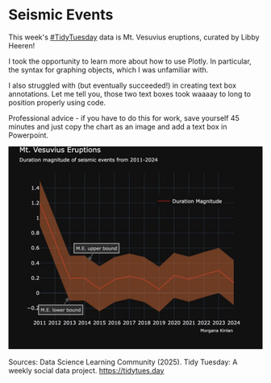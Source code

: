 # Seismic Events

This week's [#TidyTuesday](https://github.com/rfordatascience/tidytuesday/blob/main/data/2025/2025-05-13/readme.md) data is Mt. Vesuvius eruptions, curated by Libby Heeren! 

I took the opportunity to learn more about how to use Plotly. In particular, the syntax for graphing objects, which I was unfamiliar with. 

I also struggled with (but eventually succeeded!) in creating text box annotations. Let me tell you, those two text boxes took waaaay to long to position properly using code. 

Professional advice - if you have to do this for work, save yourself 45 minutes and just copy the chart as an image and add a text box in Powerpoint.

![plot](vesuvius.jpeg)


Sources: Data Science Learning Community (2025). Tidy Tuesday: A weekly social data project. https://tidytues.day
